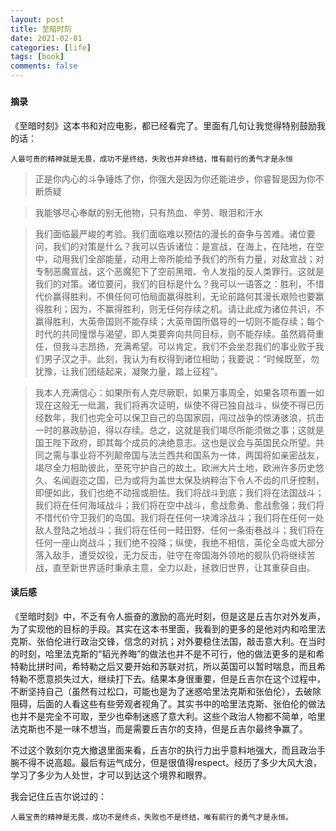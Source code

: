 ```yaml
---
layout: post
title: 至暗时刻
date: 2021-02-01
categories: [life]
tags: [book]
comments: false
---
```


### 

#### 摘录

《至暗时刻》这本书和对应电影，都已经看完了。里面有几句让我觉得特别鼓励我的话：



```
人最可贵的精神就是无畏，成功不是终结，失败也并非终结，惟有前行的勇气才是永恒
```



> 正是你内心的斗争锤炼了你，你强大是因为你还能进步，你睿智是因为你不断质疑



> 我能够尽心奉献的别无他物，只有热血、辛劳、眼泪和汗水



> 我们面临最严峻的考验。我们面临难以预估的漫长的奋争与苦难。诸位要问，我们的对策是什么？我可以告诉诸位：是宣战，在海上，在陆地，在空中，动用我们全部能量，动用上帝所能给予我们的所有力量，对敌宣战；对专制恶魔宣战，这个恶魔犯下了空前黑暗、令人发指的反人类罪行。这就是我们的对策。诸位要问，我们的目标是什么？我可以一语答之：胜利，不惜代价赢得胜利，不惧任何可怕局面赢得胜利，无论前路何其漫长艰险也要赢得胜利；因为，不赢得胜利，则无任何存续之机。请让此成为诸位共识，不赢得胜利，大英帝国则不能存续；大英帝国所倡导的一切则不能存续；每个时代的共同憧憬与渴望，即人类要奔向共同目标，则不能存续。虽然肩荷重任，但我斗志昂扬，充满希望。可以肯定，我们不会坐忍我们的事业败于我们男子汉之手。此刻，我认为有权得到诸位相助；我要说：“时候既至，勿犹豫，让我们团结起来，凝聚力量，踏上征程”。



> 我本人充满信心：如果所有人克尽厥职，如果万事周全，如果各项布置一如现在这般无一纰漏，我们将再次证明，纵使不得已独自战斗，纵使不得已历经数年，我们也完全可以保卫自己的岛国家园，闯过战争的惊涛骇浪，抗击一时的暴政胁迫，得以存续。总之，这就是我们竭尽所能须做之事；这就是国王陛下政府，即其每个成员的决绝意志。这也是议会与英国民众所望。共同之需与事业将不列颠帝国与法兰西共和国系为一体，两国将如亲密战友，竭尽全力相助彼此，至死守护自己的故土。欧洲大片土地，欧洲许多历史悠久、名闻遐迩之国，已为或将为盖世太保及纳粹治下令人不齿的爪牙控制，即便如此，我们也绝不动摇或胆怯。我们将战斗到底；我们将在法国战斗；我们将在任何海域战斗；我们将在空中战斗，愈战愈勇、愈战愈强；我们将不惜代价守卫我们的岛国。我们将在任何一块滩涂战斗；我们将在任何一处敌人登陆之地战斗；我们将在任何一畦田野、任何一条街巷战斗；我们将在任何一座山岗战斗；我们绝不投降；纵使，我绝不相信，英伦全岛或大部分落入敌手，遭受奴役，无力反击，驻守在帝国海外领地的舰队仍将继续苦战，直至新世界适时秉承主意，全力以赴，拯救旧世界，让其重获自由。



#### 读后感

《至暗时刻》中，不乏有令人振奋的激励的高光时刻，但是这是丘吉尔对外发声，为了实现他的目标的手段。其实在这本书里面，我看到的更多的是他对内和哈里法克斯、张伯伦进行政治交锋，信念的对抗；对外要稳住法国，敲击意大利。在当时的时刻，哈里法克斯的“韬光养晦”的做法也并不是不可行，他的做法更多的是和希特勒比拼时间，希特勒之后又要开始和苏联对抗，所以英国可以暂时喘息，而且希特勒不愿意损失过大，继续打下去。结果本身很重要，但是丘吉尔在这个过程中，不断坚持自己（虽然有过松口，可能也是为了迷惑哈里法克斯和张伯伦），去破除阻碍，后面的人看这些有些旁观者视角了。其实书中的哈里法克斯、张伯伦的做法也并不是完全不可取，至少也牵制迷惑了意大利。这些个政治人物都不简单，哈里法克斯也不是一味不想当，而是需要丘吉尔的支持，但是丘吉尔最终争赢了。



不过这个敦刻尔克大撤退里面来看，丘吉尔的执行力出乎意料地强大，而且政治手腕不得不说高超。最后有运气成分，但是很值得respect。经历了多少大风大浪，学习了多少为人处世，才可以到达这个境界和眼界。



我会记住丘吉尔说过的：



```
人最宝贵的精神是无畏，成功不是终点，失败也不是终结，唯有前行的勇气才是永恒。
```

